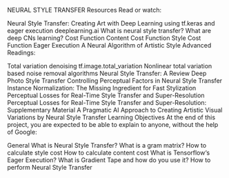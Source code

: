 NEURAL STYLE TRANSFER
Resources
Read or watch:

Neural Style Transfer: Creating Art with Deep Learning using tf.keras and eager execution
deeplearning.ai
What is neural style transfer?
What are deep CNs learning?
Cost Function
Content Cost Function
Style Cost Function
Eager Execution
A Neural Algorithm of Artistic Style
Advanced Readings:

Total variation denoising
tf.image.total_variation
Nonlinear total variation based noise removal algorithms
Neural Style Transfer: A Review
Deep Photo Style Transfer
Controlling Perceptual Factors in Neural Style Transfer
Instance Normalization: The Missing Ingredient for Fast Stylization
Perceptual Losses for Real-Time Style Transfer and Super-Resolution
Perceptual Losses for Real-Time Style Transfer and Super-Resolution: Supplementary Material
A Pragmatic AI Approach to Creating Artistic Visual Variations by Neural Style Transfer
Learning Objectives
At the end of this project, you are expected to be able to explain to anyone, without the help of Google:

General
What is Neural Style Transfer?
What is a gram matrix?
How to calculate style cost
How to calculate content cost
What is Tensorflow‘s Eager Execution?
What is Gradient Tape and how do you use it?
How to perform Neural Style Transfer
